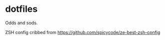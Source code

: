 # dotfiles

Odds and sods.

ZSH config cribbed from https://github.com/spicycode/ze-best-zsh-config
